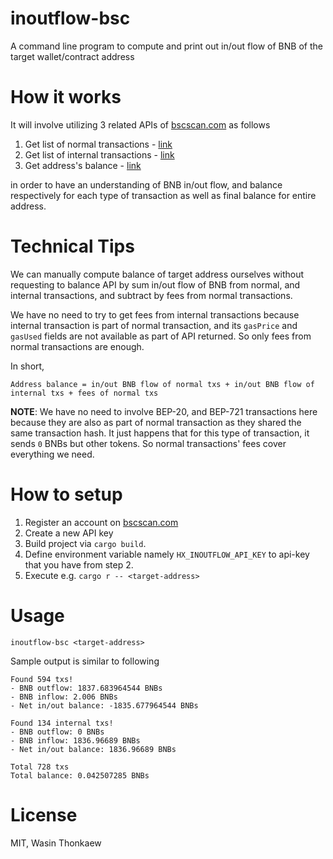# inoutflow-bsc
A command line program to compute and print out in/out flow of BNB of the target wallet/contract address

# How it works

It will involve utilizing 3 related APIs of [bscscan.com](https://bscscan.com) as follows

1. Get list of normal transactions - [link](https://docs.bscscan.com/api-endpoints/accounts#get-a-list-of-normal-transactions-by-address)
2. Get list of internal transactions - [link](https://docs.bscscan.com/api-endpoints/accounts#get-a-list-of-internal-transactions-by-address)
3. Get address's balance - [link](https://docs.bscscan.com/api-endpoints/accounts#get-bnb-balance-for-a-single-address)

in order to have an understanding of BNB in/out flow, and balance respectively for
each type of transaction as well as final balance for entire address.

# Technical Tips

We can manually compute balance of target address ourselves without requesting
to balance API by sum in/out flow of BNB from normal, and internal transactions,
and subtract by fees from normal transactions.

We have no need to try to get fees from internal transactions because internal
transaction is part of normal transaction, and its `gasPrice` and `gasUsed` fields
are not available as part of API returned. So only fees from normal transactions
are enough.

In short,

```
Address balance = in/out BNB flow of normal txs + in/out BNB flow of internal txs + fees of normal txs
```

**NOTE**: We have no need to involve BEP-20, and BEP-721 transactions here because
they are also as part of normal transaction as they shared the same transaction hash.
It just happens that for this type of transaction, it sends `0` BNBs but other tokens.
So normal transactions' fees cover everything we need.

# How to setup

1. Register an account on [bscscan.com](https://bscscan.com)
2. Create a new API key
3. Build project via `cargo build`.
3. Define environment variable namely `HX_INOUTFLOW_API_KEY` to api-key that you have from step 2.
4. Execute e.g. `cargo r -- <target-address>`

# Usage

```
inoutflow-bsc <target-address>
```

Sample output is similar to following

```
Found 594 txs!
- BNB outflow: 1837.683964544 BNBs
- BNB inflow: 2.006 BNBs
- Net in/out balance: -1835.677964544 BNBs

Found 134 internal txs!
- BNB outflow: 0 BNBs
- BNB inflow: 1836.96689 BNBs
- Net in/out balance: 1836.96689 BNBs

Total 728 txs
Total balance: 0.042507285 BNBs
```

# License
MIT, Wasin Thonkaew
